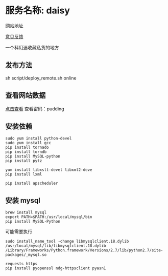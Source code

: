 # 服务名称: daisy
[网站地址](http://pudding.space)

[意见反馈](http://pudding.space/feedback)

一个科幻迷收藏私货的地方

## 发布方法

sh script/deploy_remote.sh online


## 查看网站数据

[点击查看](http://new.cnzz.com/v1/login.php?siteid=1260133967)
查看密码：pudding

## 安装依赖
~~~shell
sudo yum install python-devel
sudo yum install gcc
pip install tornado
pip install torndb
pip install MySQL-python
pip install pytz

yum install libxslt-devel libxml2-deve
pip install lxml

pip install apscheduler
~~~

## 安装 mysql
~~~shell
brew install mysql
export PATH=$PATH:/usr/local/mysql/bin
pip install MySQL-Python
~~~
可能需要执行

~~~
sudo install_name_tool -change libmysqlclient.18.dylib /usr/local/mysql/lib/libmysqlclient.18.dylib /Library/Frameworks/Python.framework/Versions/2.7/lib/python2.7/site-packages/_mysql.so

requests https
pip install pyopenssl ndg-httpsclient pyasn1
~~~


